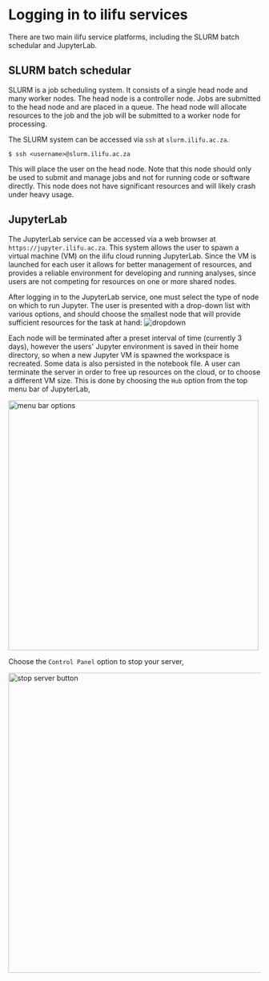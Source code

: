 # Logging in to ilifu services

There are two main ilifu service platforms, including the SLURM batch schedular and JupyterLab.

## SLURM batch schedular

SLURM is a job scheduling system. It consists of a single head node and many worker nodes. The head node is a controller node. Jobs are submitted to the head node and are placed in a queue. The head node will allocate resources to the job and the job will be submitted to a worker node for processing. 

The SLURM system can be accessed via `ssh` at `slurm.ilifu.ac.za`. 

```
$ ssh <username>@slurm.ilifu.ac.za
```

This will place the user on the head node. Note that this node should only be used to submit and manage jobs and not for running code or software directly. This node does not have significant resources and will likely crash under heavy usage.


## JupyterLab

The JupyterLab service can be accessed via a web browser at `https://jupyter.ilifu.ac.za`. This system allows the user to spawn a virtual machine (VM) on the ilifu cloud running JupyterLab. Since the VM is launched for each user it allows for better management of resources, and provides a reliable environment for developing and running analyses, since users are not competing for resources on one or more shared nodes.

After logging in to the JupyterLab service, one must select the type of node on which to run Jupyter.  The user is presented with a drop-down list with various options, and should choose the smallest node that will provide sufficient resources for the task at hand:
![dropdown](http://docs.ilifu.ac.za/_media/profile_dropdown_options.png)

Each node will be terminated after a preset interval of time (currently 3 days), however the users' Jupyter environment is saved in their home directory, so when a new Jupyter VM is spawned the workspace is recreated. Some data is also persisted in the notebook file. A user can terminate the server in order to free up resources on the cloud, or to choose a different VM size.  This is done by choosing the `Hub` option from the top menu bar of JupyterLab,

<img src="http://docs.ilifu.ac.za/_media/hub_selection.png" alt="menu bar options" width=500 />

Choose the `Control Panel` option to stop your server,

<img src="http://docs.ilifu.ac.za/_media/stop_server_button.png" alt="stop server button" width=600 />
